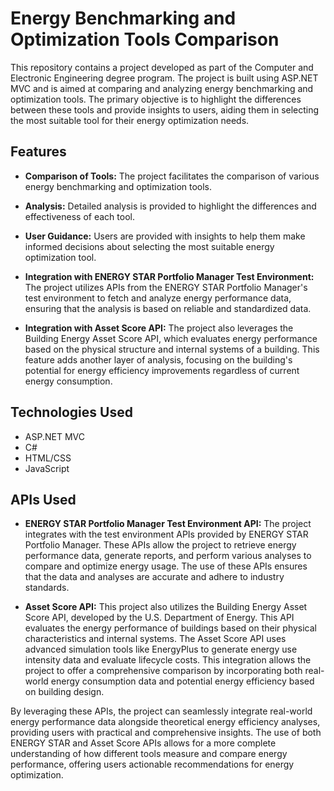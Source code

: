 # Energy Benchmarking and Optimization Tools Comparison

This repository contains a project developed as part of the Computer and Electronic Engineering degree program. The project is built using ASP.NET MVC and is aimed at comparing and analyzing energy benchmarking and optimization tools. The primary objective is to highlight the differences between these tools and provide insights to users, aiding them in selecting the most suitable tool for their energy optimization needs.

## Features

- **Comparison of Tools:** The project facilitates the comparison of various energy benchmarking and optimization tools.
  
- **Analysis:** Detailed analysis is provided to highlight the differences and effectiveness of each tool.

- **User Guidance:** Users are provided with insights to help them make informed decisions about selecting the most suitable energy optimization tool.

- **Integration with ENERGY STAR Portfolio Manager Test Environment:** The project utilizes APIs from the ENERGY STAR Portfolio Manager's test environment to fetch and analyze energy performance data, ensuring that the analysis is based on reliable and standardized data.

- **Integration with Asset Score API:** The project also leverages the Building Energy Asset Score API, which evaluates energy performance based on the physical structure and internal systems of a building. This feature adds another layer of analysis, focusing on the building's potential for energy efficiency improvements regardless of current energy consumption.

## Technologies Used

- ASP.NET MVC
- C#
- HTML/CSS
- JavaScript

## APIs Used

- **ENERGY STAR Portfolio Manager Test Environment API:** The project integrates with the test environment APIs provided by ENERGY STAR Portfolio Manager. These APIs allow the project to retrieve energy performance data, generate reports, and perform various analyses to compare and optimize energy usage. The use of these APIs ensures that the data and analyses are accurate and adhere to industry standards.

- **Asset Score API:** This project also utilizes the Building Energy Asset Score API, developed by the U.S. Department of Energy. This API evaluates the energy performance of buildings based on their physical characteristics and internal systems. The Asset Score API uses advanced simulation tools like EnergyPlus to generate energy use intensity data and evaluate lifecycle costs. This integration allows the project to offer a comprehensive comparison by incorporating both real-world energy consumption data and potential energy efficiency based on building design.

By leveraging these APIs, the project can seamlessly integrate real-world energy performance data alongside theoretical energy efficiency analyses, providing users with practical and comprehensive insights. The use of both ENERGY STAR and Asset Score APIs allows for a more complete understanding of how different tools measure and compare energy performance, offering users actionable recommendations for energy optimization.
